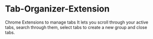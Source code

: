 # Tab-Organizer-Extension
Chrome Extensions to manage tabs
It lets you scroll through your active tabs, search through them, select tabs to create a new group and close tabs. 
